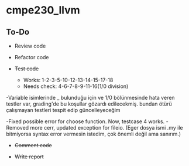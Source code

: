 # cmpe230_llvm

## To-Do


- Review code

- Refactor code

- ~~Test code~~   
    - Works: 1-2-3-5-10-12-13-14-15-17-18
    - Needs check: 4-6-7-8-9-11-16(1/0 division)

-Variable isimlerinde _ bulunduğu için ve 1/0 bölünmesinde hata veren testler var, grading'de bu koşullar gözardı edilecekmiş. bundan ötürü çalışmayan testleri tespit edip güncelleyeceğim

-Fixed possible error for choose function. Now, testcase 4 works.
-Removed more cerr, updated exception for fileio. (Eger dosya ismi .my ile bitmiyorsa syntax error vermesin istedim, çok önemli değil ama sanırım.)

- ~~Comment code~~

- ~~Write report~~





